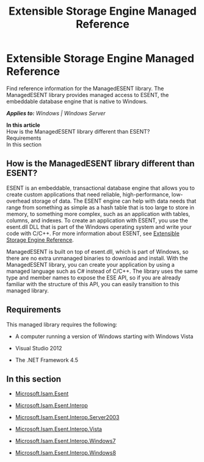﻿---
title: Extensible Storage Engine Managed Reference
TOCTitle: Extensible Storage Engine Managed Reference
ms:assetid: b6dc69d0-82be-478d-b47f-37d7569cd200
ms:mtpsurl: https://msdn.microsoft.com/library/Dn375980(v=EXCHG.10)
ms:contentKeyID: 56355772
ms.date: 09/02/2015
ms.topic: article
---

# Extensible Storage Engine Managed Reference

Find reference information for the ManagedESENT library. The ManagedESENT library provides managed access to ESENT, the embeddable database engine that is native to Windows.


_**Applies to:** Windows | Windows Server_

**In this article**  
How is the ManagedESENT library different than ESENT?  
Requirements  
In this section  

## How is the ManagedESENT library different than ESENT?

ESENT is an embeddable, transactional database engine that allows you to create custom applications that need reliable, high-performance, low-overhead storage of data. The ESENT engine can help with data needs that range from something as simple as a hash table that is too large to store in memory, to something more complex, such as an application with tables, columns, and indexes. To create an application with ESENT, you use the esent.dll DLL that is part of the Windows operating system and write your code with C/C++. For more information about ESENT, see [Extensible Storage Engine Reference](gg269245\(v=exchg.10\).md).

ManagedESENT is built on top of esent.dll, which is part of Windows, so there are no extra unmanaged binaries to download and install. With the ManagedESENT library, you can create your application by using a managed language such as C\# instead of C/C++. The library uses the same type and member names to expose the ESE API, so if you are already familiar with the structure of this API, you can easily transition to this managed library.

## Requirements

This managed library requires the following:

  - A computer running a version of Windows starting with Windows Vista

  - Visual Studio 2012

  - The .NET Framework 4.5

## In this section

  - [Microsoft.Isam.Esent](dn292085\(v=exchg.10\).md)

  - [Microsoft.Isam.Esent.Interop](hh596136\(v=exchg.10\).md)

  - [Microsoft.Isam.Esent.Interop.Server2003](hh557147\(v=exchg.10\).md)

  - [Microsoft.Isam.Esent.Interop.Vista](hh558039\(v=exchg.10\).md)

  - [Microsoft.Isam.Esent.Interop.Windows7](hh577573\(v=exchg.10\).md)

  - [Microsoft.Isam.Esent.Interop.Windows8](dn335439\(v=exchg.10\).md)

